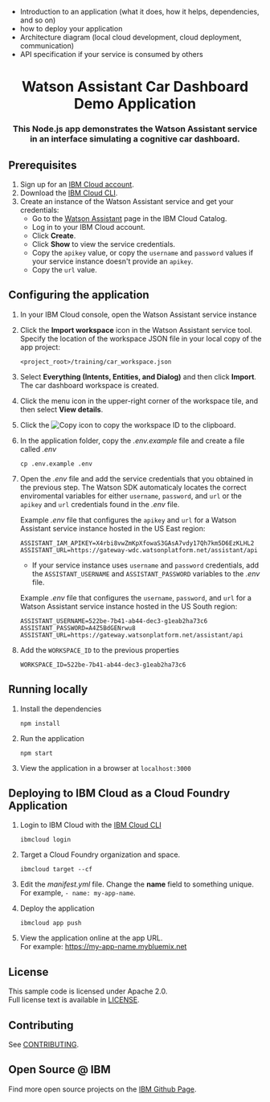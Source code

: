  + Introduction to an application (what it does, how it helps, dependencies, and so on)
 + how to deploy your application
 + Architecture diagram (local cloud development, cloud deployment, communication)
 + API specification if your service is consumed by others
 
 <h1 align="center" style="border-bottom: none;">Watson Assistant Car Dashboard Demo Application</h1>

<h3 align="center">This Node.js app demonstrates the Watson Assistant service in an interface simulating a cognitive car dashboard.</h3>

## Prerequisites

1. Sign up for an [IBM Cloud account](https://console.bluemix.net/registration/).
1. Download the [IBM Cloud CLI](https://console.bluemix.net/docs/cli/index.html#overview).
1. Create an instance of the Watson Assistant service and get your credentials:
    - Go to the [Watson Assistant](https://console.bluemix.net/catalog/services/conversation) page in the IBM Cloud Catalog.
    - Log in to your IBM Cloud account.
    - Click **Create**.
    - Click **Show** to view the service credentials.
    - Copy the `apikey` value, or copy the `username` and `password` values if your service instance doesn't provide an `apikey`.
    - Copy the `url` value.

## Configuring the application
1. In your IBM Cloud console, open the Watson Assistant service instance
2. Click the **Import workspace** icon in the Watson Assistant service tool. Specify the location of the workspace JSON file in your local copy of the app project:

    `<project_root>/training/car_workspace.json`

3. Select **Everything (Intents, Entities, and Dialog)** and then click **Import**. The car dashboard workspace is created.
4. Click the menu icon in the upper-right corner of the workspace tile, and then select **View details**.
5. Click the ![Copy](readme_images/copy_icon.png) icon to copy the workspace ID to the clipboard.
6. In the application folder, copy the *.env.example* file and create a file called *.env*

    ```
    cp .env.example .env
    ```

7. Open the *.env* file and add the service credentials that you obtained in the previous step. The Watson SDK automaticaly locates the correct enviromental variables for either `username`, `password`, and `url` or the `apikey` and `url` credentials found in the *.env* file.

    Example *.env* file that configures the `apikey` and `url` for a Watson Assistant service instance hosted in the US East region:

    ```
    ASSISTANT_IAM_APIKEY=X4rbi8vwZmKpXfowaS3GAsA7vdy17Qh7km5D6EzKLHL2
    ASSISTANT_URL=https://gateway-wdc.watsonplatform.net/assistant/api
    ```

    - If your service instance uses `username` and `password` credentials, add the `ASSISTANT_USERNAME` and `ASSISTANT_PASSWORD` variables to the *.env* file.

    Example *.env* file that configures the `username`, `password`, and `url` for a Watson Assistant service instance hosted in the US South region:

    ```
    ASSISTANT_USERNAME=522be-7b41-ab44-dec3-g1eab2ha73c6
    ASSISTANT_PASSWORD=A4Z5BdGENrwu8
    ASSISTANT_URL=https://gateway.watsonplatform.net/assistant/api
    ```

8. Add the `WORKSPACE_ID` to the previous properties

    ```
    WORKSPACE_ID=522be-7b41-ab44-dec3-g1eab2ha73c6
    ```

## Running locally

1. Install the dependencies

    ```
    npm install
    ```

1. Run the application

    ```
    npm start
    ```

1. View the application in a browser at `localhost:3000`

## Deploying to IBM Cloud as a Cloud Foundry Application

1. Login to IBM Cloud with the [IBM Cloud CLI](https://console.bluemix.net/docs/cli/index.html#overview)

    ```
    ibmcloud login
    ```

1. Target a Cloud Foundry organization and space.

    ```
    ibmcloud target --cf
    ```

1. Edit the *manifest.yml* file. Change the **name** field to something unique.  
  For example, `- name: my-app-name`.
1. Deploy the application

    ```
    ibmcloud app push
    ```

1. View the application online at the app URL.  
For example: https://my-app-name.mybluemix.net


## License

This sample code is licensed under Apache 2.0.  
Full license text is available in [LICENSE](LICENSE).

## Contributing

See [CONTRIBUTING](CONTRIBUTING.MD).

## Open Source @ IBM

Find more open source projects on the
[IBM Github Page](http://ibm.github.io/).
